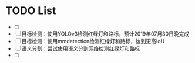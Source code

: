 # TODO List

- [ ] 
- [ ] 目标检测：使用YOLOv3检测红绿灯和路标，预计2019年07月30日晚完成
- [ ] 目标检测：使用mmdetection检测红绿灯和路标，达到更高IoU
- [ ] 语义分割：尝试使用语义分割网络检测红绿灯和路标
- [ ] 